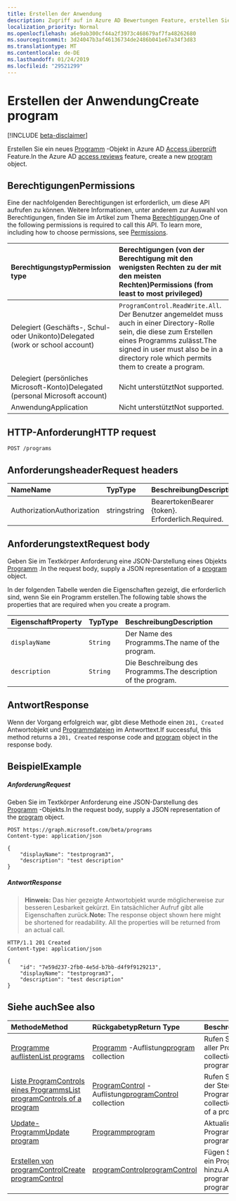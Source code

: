 ```yaml
---
title: Erstellen der Anwendung
description: Zugriff auf in Azure AD Bewertungen Feature, erstellen Sie ein neues Programmobjekt.
localization_priority: Normal
ms.openlocfilehash: a6e9ab300cf44a2f3973c468679af7fa48262680
ms.sourcegitcommit: 3d24047b3af46136734de2486b041e67a34f3d83
ms.translationtype: MT
ms.contentlocale: de-DE
ms.lasthandoff: 01/24/2019
ms.locfileid: "29521299"
---
```

# <a name="create-program"></a><span data-ttu-id="5576f-103">Erstellen der Anwendung</span><span class="sxs-lookup"><span data-stu-id="5576f-103">Create program</span></span>

[!INCLUDE [beta-disclaimer](../../includes/beta-disclaimer.md)]

<span data-ttu-id="5576f-104">Erstellen Sie ein neues [Programm](../resources/program.md) -Objekt in Azure AD [Access überprüft](../resources/accessreviews-root.md) Feature.</span><span class="sxs-lookup"><span data-stu-id="5576f-104">In the Azure AD [access reviews](../resources/accessreviews-root.md) feature, create a new [program](../resources/program.md) object.</span></span>
## <a name="permissions"></a><span data-ttu-id="5576f-105">Berechtigungen</span><span class="sxs-lookup"><span data-stu-id="5576f-105">Permissions</span></span>
<span data-ttu-id="5576f-p101">Eine der nachfolgenden Berechtigungen ist erforderlich, um diese API aufrufen zu können. Weitere Informationen, unter anderem zur Auswahl von Berechtigungen, finden Sie im Artikel zum Thema [Berechtigungen](/graph/permissions-reference).</span><span class="sxs-lookup"><span data-stu-id="5576f-p101">One of the following permissions is required to call this API. To learn more, including how to choose permissions, see [Permissions](/graph/permissions-reference).</span></span>

|<span data-ttu-id="5576f-108">Berechtigungstyp</span><span class="sxs-lookup"><span data-stu-id="5576f-108">Permission type</span></span>                        | <span data-ttu-id="5576f-109">Berechtigungen (von der Berechtigung mit den wenigsten Rechten zu der mit den meisten Rechten)</span><span class="sxs-lookup"><span data-stu-id="5576f-109">Permissions (from least to most privileged)</span></span>              |
|:--------------------------------------|:---------------------------------------------------------|
|<span data-ttu-id="5576f-110">Delegiert (Geschäfts-, Schul- oder Unikonto)</span><span class="sxs-lookup"><span data-stu-id="5576f-110">Delegated (work or school account)</span></span>     | <span data-ttu-id="5576f-111">`ProgramControl.ReadWrite.All`.</span><span class="sxs-lookup"><span data-stu-id="5576f-111"></span></span>  <span data-ttu-id="5576f-112">Der Benutzer angemeldet muss auch in einer Directory-Rolle sein, die diese zum Erstellen eines Programms zulässt.</span><span class="sxs-lookup"><span data-stu-id="5576f-112">The signed in user must also be in a directory role which permits them to create a program.</span></span> |
|<span data-ttu-id="5576f-113">Delegiert (persönliches Microsoft-Konto)</span><span class="sxs-lookup"><span data-stu-id="5576f-113">Delegated (personal Microsoft account)</span></span> | <span data-ttu-id="5576f-114">Nicht unterstützt</span><span class="sxs-lookup"><span data-stu-id="5576f-114">Not supported.</span></span> |
|<span data-ttu-id="5576f-115">Anwendung</span><span class="sxs-lookup"><span data-stu-id="5576f-115">Application</span></span>                            | <span data-ttu-id="5576f-116">Nicht unterstützt</span><span class="sxs-lookup"><span data-stu-id="5576f-116">Not supported.</span></span> |

## <a name="http-request"></a><span data-ttu-id="5576f-117">HTTP-Anforderung</span><span class="sxs-lookup"><span data-stu-id="5576f-117">HTTP request</span></span>
<!-- { "blockType": "ignored" } -->
```http
POST /programs
```
## <a name="request-headers"></a><span data-ttu-id="5576f-118">Anforderungsheader</span><span class="sxs-lookup"><span data-stu-id="5576f-118">Request headers</span></span>
| <span data-ttu-id="5576f-119">Name</span><span class="sxs-lookup"><span data-stu-id="5576f-119">Name</span></span>         | <span data-ttu-id="5576f-120">Typ</span><span class="sxs-lookup"><span data-stu-id="5576f-120">Type</span></span>        | <span data-ttu-id="5576f-121">Beschreibung</span><span class="sxs-lookup"><span data-stu-id="5576f-121">Description</span></span> |
|:-------------|:------------|:------------|
| <span data-ttu-id="5576f-122">Authorization</span><span class="sxs-lookup"><span data-stu-id="5576f-122">Authorization</span></span> | <span data-ttu-id="5576f-123">string</span><span class="sxs-lookup"><span data-stu-id="5576f-123">string</span></span> | <span data-ttu-id="5576f-124">Bearertoken</span><span class="sxs-lookup"><span data-stu-id="5576f-124">Bearer \{token\}.</span></span> <span data-ttu-id="5576f-125">Erforderlich.</span><span class="sxs-lookup"><span data-stu-id="5576f-125">Required.</span></span> |

## <a name="request-body"></a><span data-ttu-id="5576f-126">Anforderungstext</span><span class="sxs-lookup"><span data-stu-id="5576f-126">Request body</span></span>
<span data-ttu-id="5576f-127">Geben Sie im Textkörper Anforderung eine JSON-Darstellung eines Objekts [Programm](../resources/program.md) .</span><span class="sxs-lookup"><span data-stu-id="5576f-127">In the request body, supply a JSON representation of a [program](../resources/program.md) object.</span></span>

<span data-ttu-id="5576f-128">In der folgenden Tabelle werden die Eigenschaften gezeigt, die erforderlich sind, wenn Sie ein Programm erstellen.</span><span class="sxs-lookup"><span data-stu-id="5576f-128">The following table shows the properties that are required when you create a program.</span></span>

| <span data-ttu-id="5576f-129">Eigenschaft</span><span class="sxs-lookup"><span data-stu-id="5576f-129">Property</span></span>     | <span data-ttu-id="5576f-130">Typ</span><span class="sxs-lookup"><span data-stu-id="5576f-130">Type</span></span>        | <span data-ttu-id="5576f-131">Beschreibung</span><span class="sxs-lookup"><span data-stu-id="5576f-131">Description</span></span> |
|:-------------|:------------|:------------|
| `displayName`               |`String`                              |  <span data-ttu-id="5576f-132">Der Name des Programms.</span><span class="sxs-lookup"><span data-stu-id="5576f-132">The name of the program.</span></span>                   |
| `description`               |`String`                              |  <span data-ttu-id="5576f-133">Die Beschreibung des Programms.</span><span class="sxs-lookup"><span data-stu-id="5576f-133">The description of the program.</span></span>           |


## <a name="response"></a><span data-ttu-id="5576f-134">Antwort</span><span class="sxs-lookup"><span data-stu-id="5576f-134">Response</span></span>
<span data-ttu-id="5576f-135">Wenn der Vorgang erfolgreich war, gibt diese Methode einen `201, Created` Antwortobjekt und [Programmdateien](../resources/program.md) im Antworttext.</span><span class="sxs-lookup"><span data-stu-id="5576f-135">If successful, this method returns a `201, Created` response code and [program](../resources/program.md) object in the response body.</span></span>

## <a name="example"></a><span data-ttu-id="5576f-136">Beispiel</span><span class="sxs-lookup"><span data-stu-id="5576f-136">Example</span></span>
##### <a name="request"></a><span data-ttu-id="5576f-137">Anforderung</span><span class="sxs-lookup"><span data-stu-id="5576f-137">Request</span></span>
<span data-ttu-id="5576f-138">Geben Sie im Textkörper Anforderung eine JSON-Darstellung des [Programm](../resources/program.md) -Objekts.</span><span class="sxs-lookup"><span data-stu-id="5576f-138">In the request body, supply a JSON representation of the [program](../resources/program.md) object.</span></span>

<!-- {
  "blockType": "request",
  "name": "create_program_from_programs"
}-->
```http
POST https://graph.microsoft.com/beta/programs
Content-type: application/json

{
    "displayName": "testprogram3",
    "description": "test description"
}
```

##### <a name="response"></a><span data-ttu-id="5576f-139">Antwort</span><span class="sxs-lookup"><span data-stu-id="5576f-139">Response</span></span>
><span data-ttu-id="5576f-p104">**Hinweis:** Das hier gezeigte Antwortobjekt wurde möglicherweise zur besseren Lesbarkeit gekürzt. Ein tatsächlicher Aufruf gibt alle Eigenschaften zurück.</span><span class="sxs-lookup"><span data-stu-id="5576f-p104">**Note:** The response object shown here might be shortened for readability. All the properties will be returned from an actual call.</span></span>
<!-- {
  "blockType": "response",
  "truncated": true,
  "@odata.type": "microsoft.graph.program"
} -->
```http
HTTP/1.1 201 Created
Content-type: application/json

{
    "id": "7e59d237-2fb0-4e5d-b7bb-d4f9f9129213",
    "displayName": "testprogram3",
    "description": "test description"
}
```

## <a name="see-also"></a><span data-ttu-id="5576f-142">Siehe auch</span><span class="sxs-lookup"><span data-stu-id="5576f-142">See also</span></span>

| <span data-ttu-id="5576f-143">Methode</span><span class="sxs-lookup"><span data-stu-id="5576f-143">Method</span></span>           | <span data-ttu-id="5576f-144">Rückgabetyp</span><span class="sxs-lookup"><span data-stu-id="5576f-144">Return Type</span></span>    |<span data-ttu-id="5576f-145">Beschreibung</span><span class="sxs-lookup"><span data-stu-id="5576f-145">Description</span></span>|
|:---------------|:--------|:----------|
|[<span data-ttu-id="5576f-146">Programme auflisten</span><span class="sxs-lookup"><span data-stu-id="5576f-146">List programs</span></span>](program-list.md) | <span data-ttu-id="5576f-147">[Programm](../resources/program.md) -Auflistung</span><span class="sxs-lookup"><span data-stu-id="5576f-147">[program](../resources/program.md) collection</span></span>|  <span data-ttu-id="5576f-148">Rufen Sie eine Auflistung aller Programme.</span><span class="sxs-lookup"><span data-stu-id="5576f-148">Get a collection of all the programs.</span></span>|
|[<span data-ttu-id="5576f-149">Liste ProgramControls eines Programms</span><span class="sxs-lookup"><span data-stu-id="5576f-149">List programControls of a program</span></span>](program-listcontrols.md) |     <span data-ttu-id="5576f-150">[ProgramControl](../resources/programcontrol.md) -Auflistung</span><span class="sxs-lookup"><span data-stu-id="5576f-150">[programControl](../resources/programcontrol.md) collection</span></span>|    <span data-ttu-id="5576f-151">Rufen Sie eine Auflistung der Steuerelemente eines Programms.</span><span class="sxs-lookup"><span data-stu-id="5576f-151">Get a collection of the controls of a program.</span></span>|
|[<span data-ttu-id="5576f-152">Update-Programm</span><span class="sxs-lookup"><span data-stu-id="5576f-152">Update program</span></span>](program-update.md) |  [<span data-ttu-id="5576f-153">Programm</span><span class="sxs-lookup"><span data-stu-id="5576f-153">program</span></span>](../resources/program.md)| <span data-ttu-id="5576f-154">Aktualisieren eines Programms.</span><span class="sxs-lookup"><span data-stu-id="5576f-154">Update a program.</span></span>|
|[<span data-ttu-id="5576f-155">Erstellen von programControl</span><span class="sxs-lookup"><span data-stu-id="5576f-155">Create programControl</span></span>](programcontrol-create.md) |        [<span data-ttu-id="5576f-156">programControl</span><span class="sxs-lookup"><span data-stu-id="5576f-156">programControl</span></span>](../resources/programcontrol.md)    |   <span data-ttu-id="5576f-157">Fügen Sie ein Programm ein ProgramControl hinzu.</span><span class="sxs-lookup"><span data-stu-id="5576f-157">Add a programControl to a program.</span></span>|

<!--
{
  "type": "#page.annotation",
  "description": "Create program",
  "keywords": "",
  "section": "documentation",
  "tocPath": "",
  "suppressions": [
    "Error: /api-reference/beta/api/program-create.md:\r\n      Exception processing links.\r\n    System.ArgumentException: Link Definition was null. Link text: !INCLUDE [beta-disclaimer](../../includes/beta-disclaimer.md)\r\n      at ApiDoctor.Validation.DocFile.get_LinkDestinations()\r\n      at ApiDoctor.Validation.DocSet.ValidateLinks(Boolean includeWarnings, String[] relativePathForFiles, IssueLogger issues, Boolean requireFilenameCaseMatch, Boolean printOrphanedFiles)"
  ]
}
-->
